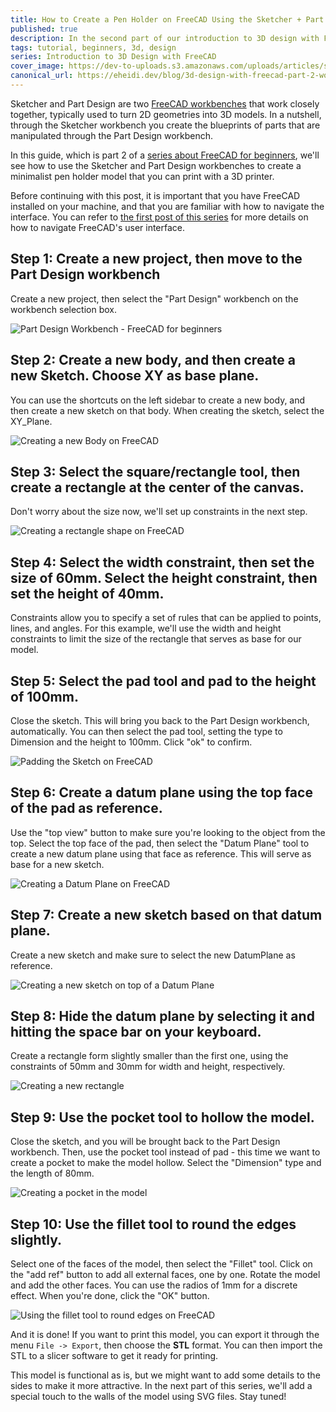 ```yaml
---
title: How to Create a Pen Holder on FreeCAD Using the Sketcher + Part Design Workbenches
published: true
description: In the second part of our introduction to 3D design with FreeCAD, learn how to create a pen holder step by step on FreeCAD.
tags: tutorial, beginners, 3d, design
series: Introduction to 3D Design with FreeCAD
cover_image: https://dev-to-uploads.s3.amazonaws.com/uploads/articles/sfxzmg3nutic14wfw987.png
canonical_url: https://eheidi.dev/blog/3d-design-with-freecad-part-2-working-with-sketcher-part-design-workbenches-3leo
---
```


Sketcher and Part Design are two [FreeCAD workbenches](https://wiki.freecadweb.org/Workbenches) that work closely together, typically used to turn 2D geometries into 3D models. In a nutshell, through the Sketcher workbench you create the blueprints of parts that are manipulated through the Part Design workbench.

In this guide, which is part 2 of a [series about FreeCAD for beginners](https://dev.to/erikaheidi/an-introduction-to-3d-design-with-freecad-part-1-navigation-3gjo), we'll see how to use the Sketcher and Part Design workbenches to create a minimalist pen holder model that you can print with a 3D printer.

Before continuing with this post, it is important that you have FreeCAD installed on your machine, and that you are familiar with how to navigate the interface. You can refer to [the first post of this series](https://dev.to/erikaheidi/an-introduction-to-3d-design-with-freecad-part-1-navigation-3gjo) for more details on how to navigate FreeCAD's user interface.

## Step 1: Create a new project, then move to the Part Design workbench

Create a new project, then select the "Part Design" workbench on the workbench selection box.

![Part Design Workbench - FreeCAD for beginners](https://dev-to-uploads.s3.amazonaws.com/uploads/articles/03etxhvkffjvo54ixsnc.gif)

## Step 2: Create a new body, and then create a new Sketch. Choose XY as base plane.

You can use the shortcuts on the left sidebar to create a new body, and then create a new sketch on that body. When creating the sketch, select the XY_Plane.

![Creating a new Body on FreeCAD](https://dev-to-uploads.s3.amazonaws.com/uploads/articles/2lm08h4rsfa20kl7y44r.gif)

## Step 3: Select the square/rectangle tool, then create a rectangle at the center of the canvas.

Don't worry about the size now, we'll set up constraints in the next step. 

![Creating a rectangle shape on FreeCAD](https://dev-to-uploads.s3.amazonaws.com/uploads/articles/wsqj7jsm82hxj3iei8m4.gif)

## Step 4: Select the width constraint, then set the size of **60mm**. Select the height constraint, then set the height of **40mm**.

Constraints allow you to specify a set of rules that can be applied to points, lines, and angles. For this example, we'll use the width and height constraints to limit the size of the rectangle that serves as base for our model.

## Step 5: Select the pad tool and pad to the height of 100mm.

Close the sketch. This will bring you back to the Part Design workbench, automatically. You can then select the pad tool, setting the type to Dimension and the height to 100mm. Click  "ok" to confirm.

![Padding the Sketch on FreeCAD](https://dev-to-uploads.s3.amazonaws.com/uploads/articles/4v0k2d44mcror4b85kr1.gif)

## Step 6: Create a datum plane using the top face of the pad as reference.

Use the "top view" button to make sure you're looking to the object from the top. Select the top face of the pad, then select the "Datum Plane" tool to create a new datum plane using that face as reference. This will serve as base for a new sketch.

![Creating a Datum Plane on FreeCAD](https://dev-to-uploads.s3.amazonaws.com/uploads/articles/lbhqchkdqklm4y3391ba.gif)

## Step 7: Create a new sketch based on that datum plane. 

Create a new sketch and make sure to select the new DatumPlane as reference.

![Creating a new sketch on top of a Datum Plane](https://dev-to-uploads.s3.amazonaws.com/uploads/articles/49d20b39nabxh296ibp1.gif)

## Step 8: Hide the datum plane by selecting it and hitting the space bar on your keyboard. 

Create a rectangle form slightly smaller than the first one, using the constraints of 50mm and 30mm for width and height, respectively.

![Creating a new rectangle](https://dev-to-uploads.s3.amazonaws.com/uploads/articles/tfkkb8s3h7r7c4i5hpgz.gif)

## Step 9: Use the pocket tool to hollow the model.

Close the sketch, and you will be brought back to the Part Design workbench. Then, use the pocket tool instead of pad - this time we want to create a pocket to make the model hollow. Select the "Dimension" type and the length of 80mm.

![Creating a pocket in the model](https://dev-to-uploads.s3.amazonaws.com/uploads/articles/0lrtn9ldzuodrq3z3iov.gif)

## Step 10: Use the fillet tool to round the edges slightly.

Select one of the faces of the model, then select the "Fillet" tool. Click on the "add ref" button to add all external faces, one by one. Rotate the model and add the other faces. You can use the radios of 1mm for a discrete effect. When you're done, click the "OK" button.

![Using the fillet tool to round edges on FreeCAD](https://dev-to-uploads.s3.amazonaws.com/uploads/articles/zctca7gpiqlku5lmmi84.gif)

And it is done! If you want to print this model, you can export it through the menu `File -> Export`, then choose the **STL** format. You can then import the STL to a slicer software to get it ready for printing.

This model is functional as is, but we might want to add some details to the sides to make it more attractive. In the next part of this series, we'll add a special touch to the walls of the model using SVG files. Stay tuned!
